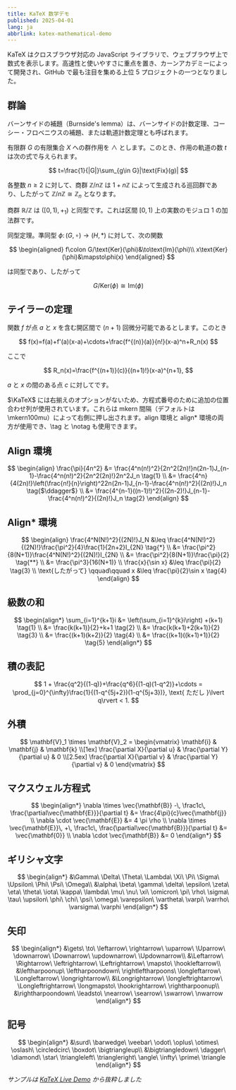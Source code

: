```yaml
---
title: KaTeX 数学デモ
published: 2025-04-01
lang: ja
abbrlink: katex-mathematical-demo
---
```


KaTeX はクロスブラウザ対応の JavaScript ライブラリで、ウェブブラウザ上で数式を表示します。高速性と使いやすさに重点を置き、カーンアカデミーによって開発され、GitHub で最も注目を集める上位 5 プロジェクトの一つとなりました。

## 群論

バーンサイドの補題（Burnside's lemma）は、バーンサイドの計数定理、コーシー・フロベニウスの補題、または軌道計数定理とも呼ばれます。

有限群 $G$ の有限集合 $X$ への群作用を $\wedge$ とします。このとき、作用の軌道の数 $t$ は次の式で与えられます。

$$
t=\frac{1}{|G|}\sum_{g\in G}|\text{Fix}(g)|
$$

各整数 $n\ge2$ に対して、商群 $\mathbb{Z}/n\mathbb{Z}$ は $1+n\mathbb{Z}$ によって生成される巡回群であり、したがって $\mathbb{Z}/n\mathbb{Z}\cong\mathbb{Z}_n$ となります。

商群 $\mathbb{R}/\mathbb{Z}$ は $([0,1),+_1)$ と同型です。これは区間 $[0,1)$ 上の実数のモジュロ 1 の加法群です。

同型定理。準同型 $\phi\colon(G,\circ)\to(H,*)$ に対して、次の関数

$$
\begin{aligned}
f\colon G/\text{Ker}(\phi)&\to\text{Im}(\phi)\\
x\text{Ker}(\phi)&\mapsto\phi(x)
\end{aligned}
$$

は同型であり、したがって

$$
G/\text{Ker}(\phi)\cong \text{Im}(\phi)
$$

## テイラーの定理

関数 $f$ が点 $a$ と $x$ を含む開区間で $(n+1)$ 回微分可能であるとします。このとき

$$
 f(x)=f(a)+f'(a)(x-a)+\cdots+\frac{f^{(n)}(a)}{n!}(x-a)^n+R_n(x)
$$

ここで

$$
 R_n(x)=\frac{f^{(n+1)}(c)}{(n+1)!}(x-a)^{n+1},
$$

$a$ と $x$ の間のある点 $c$ に対してです。

$\KaTeX$ には右揃えのオプションがないため、方程式番号のために追加の位置合わせ列が使用されています。これらは mkern 間隔（デフォルトは \mkern100mu）によって右側に押し出されます。align 環境と align* 環境の両方が使用でき、\tag と \notag も使用できます。

## Align 環境

$$
\begin{align}
\frac{\pi}{4n^2} &= \frac{4^n(n!)^2}{2n^2(2n)!}n(2n-1)J_{n-1}-\frac{4^n(n!)^2}{2n^2(2n)!}2n^2J_n \tag{1} \\
&= \frac{4^n}{4(2n)!}\left(\frac{n!}{n}\right)^22n(2n-1)J_{n-1}-\frac{4^n(n!)^2}{(2n)!}J_n \tag{$\ddagger$} \\
&= \frac{4^{n-1}((n-1)!)^2}{(2n-2)!}J_{n-1}-\frac{4^n(n!)^2}{(2n)!}J_n \tag{2}
\end{align}
$$

## Align* 環境

$$
\begin{align}
\frac{4^N(N!)^2}{(2N)!}J_N &\leq \frac{4^N(N!)^2}{(2N)!}\frac{\pi^2}{4}\frac{1}{2n+2}I_{2N} \tag{*} \\
&= \frac{\pi^2}{8(N+1)}\frac{4^N(N!)^2}{(2N)!}I_{2N} \\
&= \frac{\pi^2}{8(N+1)}\frac{\pi}{2} \tag{**} \\
&= \frac{\pi^3}{16(N+1)} \\
\frac{x}{\sin x} &\leq \frac{\pi}{2} \tag{3} \\
\text{したがって} \qquad\qquad x &\leq \frac{\pi}{2}\sin x \tag{4}
\end{align}
$$

## 級数の和

$$
\begin{align*}
\sum_{i=1}^{k+1}i &= \left(\sum_{i=1}^{k}i\right) +(k+1) \tag{1} \\
&= \frac{k(k+1)}{2}+k+1 \tag{2} \\
&= \frac{k(k+1)+2(k+1)}{2} \tag{3} \\
&= \frac{(k+1)(k+2)}{2} \tag{4} \\
&= \frac{(k+1)((k+1)+1)}{2} \tag{5}
\end{align*}
$$

## 積の表記

$$
1 + \frac{q^2}{(1-q)}+\frac{q^6}{(1-q)(1-q^2)}+\cdots
= \prod_{j=0}^{\infty}\frac{1}{(1-q^{5j+2})(1-q^{5j+3})},
\text{ ただし }\lvert q\rvert < 1.
$$

## 外積

$$
\mathbf{V}_1 \times \mathbf{V}_2 = \begin{vmatrix}
\mathbf{i} & \mathbf{j} & \mathbf{k} \\[1ex]
\frac{\partial X}{\partial u} & \frac{\partial Y}{\partial u} & 0 \\[2.5ex]
\frac{\partial X}{\partial v} & \frac{\partial Y}{\partial v} & 0
\end{vmatrix}
$$

## マクスウェル方程式

$$
\begin{align*}
\nabla \times \vec{\mathbf{B}} -\, \frac1c\, \frac{\partial\vec{\mathbf{E}}}{\partial t} &= \frac{4\pi}{c}\vec{\mathbf{j}} \\
\nabla \cdot \vec{\mathbf{E}} &= 4 \pi \rho \\
\nabla \times \vec{\mathbf{E}}\, +\, \frac1c\, \frac{\partial\vec{\mathbf{B}}}{\partial t} &= \vec{\mathbf{0}} \\
\nabla \cdot \vec{\mathbf{B}} &= 0
\end{align*}
$$

## ギリシャ文字

$$
\begin{align*}
&\Gamma\ \Delta\ \Theta\ \Lambda\ \Xi\ \Pi\ \Sigma\ \Upsilon\ \Phi\ \Psi\ \Omega\\
&\alpha\ \beta\ \gamma\ \delta\ \epsilon\ \zeta\ \eta\ \theta\ \iota\ \kappa\ \lambda\ \mu\ \nu\ \xi\ \omicron\ \pi\ \rho\ \sigma\ \tau\ \upsilon\ \phi\ \chi\ \psi\ \omega\ \varepsilon\ \vartheta\ \varpi\ \varrho\ \varsigma\ \varphi
\end{align*}
$$

## 矢印

$$
\begin{align*}
&\gets\ \to\ \leftarrow\ \rightarrow\ \uparrow\ \Uparrow\ \downarrow\ \Downarrow\ \updownarrow\ \Updownarrow\\
&\Leftarrow\ \Rightarrow\ \leftrightarrow\ \Leftrightarrow\ \mapsto\ \hookleftarrow\\
&\leftharpoonup\ \leftharpoondown\ \rightleftharpoons\ \longleftarrow\ \Longleftarrow\ \longrightarrow\\
&\Longrightarrow\ \longleftrightarrow\ \Longleftrightarrow\ \longmapsto\ \hookrightarrow\ \rightharpoonup\\
&\rightharpoondown\ \leadsto\ \nearrow\ \searrow\ \swarrow\ \nwarrow
\end{align*}
$$

## 記号

$$
\begin{align*}
&\surd\ \barwedge\ \veebar\ \odot\ \oplus\ \otimes\ \oslash\ \circledcirc\ \boxdot\ \bigtriangleup\\
&\bigtriangledown\ \dagger\ \diamond\ \star\ \triangleleft\ \triangleright\ \angle\ \infty\ \prime\ \triangle
\end{align*}
$$

*サンプルは [KaTeX Live Demo](https://sixthform.info/katex/examples/demo.html) から抜粋しました*
